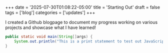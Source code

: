 +++
date = '2025-07-30T01:08:22-05:00'
title = 'Starting Out'
draft = false
tags = ['blog']
categories = ['updates']
+++

I created a Github blogpage to document my progress working on various projects and showcase what I have learned! 

```java
public static void main(String[]args) {
    System.out.println("This is a print statement to test out JavaScript.");
}
```